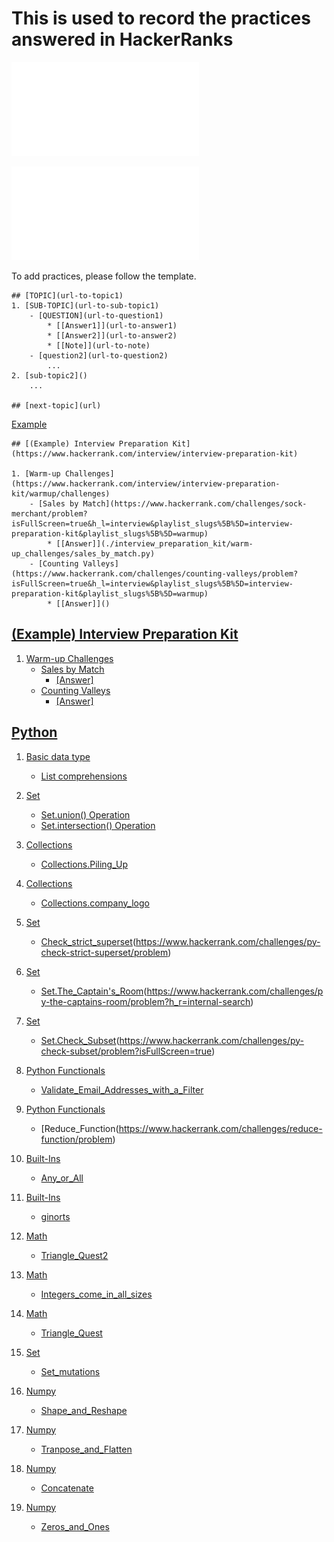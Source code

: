# This is used to record the practices answered in HackerRanks

![Markdown cheat sheet1](Jupyter-Notebook-Markdown-Cheatsheet2.pdf)

![Markdown cheat sheet2](lucbpz_the-ultimate-markdown.pdf)


To add practices, please follow the template.
```Template
## [TOPIC](url-to-topic1)
1. [SUB-TOPIC](url-to-sub-topic1)
    - [QUESTION](url-to-question1) 
        * [[Answer1]](url-to-answer1) 
        * [[Answer2]](url-to-answer2)
        * [[Note]](url-to-note)
    - [question2](url-to-question2)
        ...
2. [sub-topic2]()
    ...

## [next-topic](url)
```

[Example](#example-interview-preparation-kit)

```
## [(Example) Interview Preparation Kit](https://www.hackerrank.com/interview/interview-preparation-kit)

1. [Warm-up Challenges](https://www.hackerrank.com/interview/interview-preparation-kit/warmup/challenges)
    - [Sales by Match](https://www.hackerrank.com/challenges/sock-merchant/problem?isFullScreen=true&h_l=interview&playlist_slugs%5B%5D=interview-preparation-kit&playlist_slugs%5B%5D=warmup)
        * [[Answer]](./interview_preparation_kit/warm-up_challenges/sales_by_match.py)
    - [Counting Valleys](https://www.hackerrank.com/challenges/counting-valleys/problem?isFullScreen=true&h_l=interview&playlist_slugs%5B%5D=interview-preparation-kit&playlist_slugs%5B%5D=warmup) 
        * [[Answer]]()
```

## [(Example) Interview Preparation Kit](https://www.hackerrank.com/interview/interview-preparation-kit)

1. [Warm-up Challenges](https://www.hackerrank.com/interview/interview-preparation-kit/warmup/challenges)
    - [Sales by Match](https://www.hackerrank.com/challenges/sock-merchant/problem?isFullScreen=true&h_l=interview&playlist_slugs%5B%5D=interview-preparation-kit&playlist_slugs%5B%5D=warmup)
        * [[Answer]](./interview_preparation_kit/warm-up_challenges/sales_by_match.py)
    - [Counting Valleys](https://www.hackerrank.com/challenges/counting-valleys/problem?isFullScreen=true&h_l=interview&playlist_slugs%5B%5D=interview-preparation-kit&playlist_slugs%5B%5D=warmup) 
        * [[Answer]]()
        
        
## [Python](https://www.hackerrank.com/domains/python)
1. [Basic data type](https://www.hackerrank.com/domains/python?filters%5Bsubdomains%5D%5B%5D=py-basic-data-types)
    - [List comprehensions](https://www.hackerrank.com/challenges/list-comprehensions/problem?isFullScreen=true)
       
2. [Set](https://www.hackerrank.com/domains/python?filters%5Bsubdomains%5D%5B%5D=py-sets)
    - [Set.union() Operation](https://www.hackerrank.com/challenges/py-set-union/problem)
    - [Set.intersection() Operation](https://www.hackerrank.com/challenges/py-set-intersection-operation/problem)
 
3. [Collections](https://www.hackerrank.com/domains/python?filters%5Bsubdomains%5D%5B%5D=py-collections)
    - [Collections.Piling_Up](https://www.hackerrank.com/challenges/piling-up/problem)
    
4. [Collections](https://www.hackerrank.com/domains/python?filters%5Bsubdomains%5D%5B%5D=py-collections)
    - [Collections.company_logo](https://www.hackerrank.com/challenges/most-commons/problem)

5. [Set](https://www.hackerrank.com/domains/python?filters%5Bsubdomains%5D%5B%5D=py-sets)
    - [Check_strict_superset](https://www.hackerrank.com/challenges/most-commons/problem)(https://www.hackerrank.com/challenges/py-check-strict-superset/problem)

6. [Set](https://www.hackerrank.com/domains/python?filters%5Bsubdomains%5D%5B%5D=py-sets)
    - [Set.The_Captain's_Room](https://www.hackerrank.com/challenges/most-commons/problem)(https://www.hackerrank.com/challenges/py-the-captains-room/problem?h_r=internal-search)

7. [Set](https://www.hackerrank.com/domains/python?filters%5Bsubdomains%5D%5B%5D=py-sets)
    - [Set.Check_Subset](https://www.hackerrank.com/challenges/most-commons/problem)(https://www.hackerrank.com/challenges/py-check-subset/problem?isFullScreen=true)

8. [Python Functionals](https://www.hackerrank.com/domains/python?filters%5Bsubdomains%5D%5B%5D=py-functionals)
    - [Validate_Email_Addresses_with_a_Filter](https://www.hackerrank.com/challenges/validate-list-of-email-address-with-filter/problem)

9. [Python Functionals](https://www.hackerrank.com/domains/python?filters%5Bsubdomains%5D%5B%5D=py-functionals)
    - [Reduce_Function(https://www.hackerrank.com/challenges/reduce-function/problem)

10. [Built-Ins](https://www.hackerrank.com/domains/python?filters%5Bsubdomains%5D%5B%5D=py-built-ins)
    - [Any_or_All](https://www.hackerrank.com/challenges/any-or-all/problem?isFullScreen=true)
    
11. [Built-Ins](https://www.hackerrank.com/domains/python?filters%5Bsubdomains%5D%5B%5D=py-built-ins)
    - [ginorts](https://www.hackerrank.com/challenges/ginorts/problem)

12. [Math](https://www.hackerrank.com/domains/python?filters%5Bsubdomains%5D%5B%5D=py-math)
    - [Triangle_Quest2](https://www.hackerrank.com/challenges/triangle-quest-2/problem)
    
13. [Math](https://www.hackerrank.com/domains/python?filters%5Bsubdomains%5D%5B%5D=py-math)
    - [Integers_come_in_all_sizes](https://www.hackerrank.com/challenges/python-integers-come-in-all-sizes/problem)

14. [Math](https://www.hackerrank.com/domains/python?filters%5Bsubdomains%5D%5B%5D=py-math)
    - [Triangle_Quest](https://www.hackerrank.com/challenges/python-quest-1/problem?h_r=next-challenge&h_v=zen)

15. [Set](https://www.hackerrank.com/domains/python?filters%5Bsubdomains%5D%5B%5D=py-sets)
    - [Set_mutations](https://www.hackerrank.com/challenges/py-set-mutations/problem)

16. [Numpy](https://www.hackerrank.com/domains/python?filters%5Bsubdomains%5D%5B%5D=numpy)
    - [Shape_and_Reshape](https://www.hackerrank.com/challenges/np-shape-reshape/problem?isFullScreen=true&h_r=next-challenge&h_v=zen)

17. [Numpy](https://www.hackerrank.com/domains/python?filters%5Bsubdomains%5D%5B%5D=numpy)
    - [Tranpose_and_Flatten](https://www.hackerrank.com/challenges/np-transpose-and-flatten/problem)

18. [Numpy](https://www.hackerrank.com/domains/python?filters%5Bsubdomains%5D%5B%5D=numpy)
    - [Concatenate](https://www.hackerrank.com/challenges/np-concatenate/problem?h_r=next-challenge&h_v=zen)

19. [Numpy](https://www.hackerrank.com/domains/python?filters%5Bsubdomains%5D%5B%5D=numpy)
    - [Zeros_and_Ones](https://www.hackerrank.com/challenges/np-zeros-and-ones/problem)
